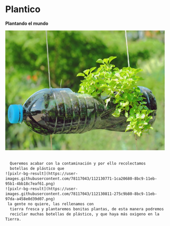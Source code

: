# Plantico
<html>
 <body>
  <p><strong>Plantando el mundo</strong></p>
  <img src="sembrar-alimentos-en-botellas.jpg">
  <pre><code>
  Queremos acabar con la contaminación y por ello recolectamos
  botellas de plástico que
![pixlr-bg-result](https://user-images.githubusercontent.com/78117043/112130771-1ca20680-8bc9-11eb-95b1-4bb18c7eaf61.png)
![pixlr-bg-result](https://user-images.githubusercontent.com/78117043/112130811-275c9b80-8bc9-11eb-97da-a458e0d39d07.png)
 la gente no quiere, las rellenamos con 
  tierra fresca y plantaremos bonitas plantas, de esta manera podremos 
  reciclar muchas botellas de plástico, y que haya más oxigeno en la Tierra. </code></pre>
</code></pre>
<html>
